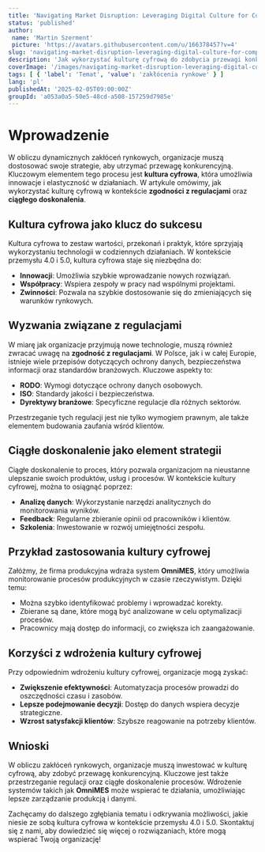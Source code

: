 ```yaml
---
title: 'Navigating Market Disruption: Leveraging Digital Culture for Competitive Advantage'
status: 'published'
author:
 name: 'Martin Szerment'
 picture: 'https://avatars.githubusercontent.com/u/166378457?v=4'
slug: 'navigating-market-disruption-leveraging-digital-culture-for-competitive-advantage'
description: 'Jak wykorzystać kulturę cyfrową do zdobycia przewagi konkurencyjnej w obliczu zakłóceń rynkowych.'
coverImage: '/images/navigating-market-disruption-leveraging-digital-culture-for-competitive-advantage-while-ensuring-regulatory-compliance-a.png'
tags: [ { 'label': 'Temat', 'value': 'zakłócenia rynkowe' } ]
lang: 'pl'
publishedAt: '2025-02-05T09:00:00Z'
groupId: 'a053a0a5-50e5-48cd-a508-157259d7985e'
---
```

# Wprowadzenie
W obliczu dynamicznych zakłóceń rynkowych, organizacje muszą dostosować swoje strategie, aby utrzymać przewagę konkurencyjną. Kluczowym elementem tego procesu jest **kultura cyfrowa**, która umożliwia innowacje i elastyczność w działaniach. W artykule omówimy, jak wykorzystać kulturę cyfrową w kontekście **zgodności z regulacjami** oraz **ciągłego doskonalenia**.

## Kultura cyfrowa jako klucz do sukcesu
Kultura cyfrowa to zestaw wartości, przekonań i praktyk, które sprzyjają wykorzystaniu technologii w codziennych działaniach. W kontekście przemysłu 4.0 i 5.0, kultura cyfrowa staje się niezbędna do:

- **Innowacji**: Umożliwia szybkie wprowadzanie nowych rozwiązań.
- **Współpracy**: Wspiera zespoły w pracy nad wspólnymi projektami.
- **Zwinności**: Pozwala na szybkie dostosowanie się do zmieniających się warunków rynkowych.

## Wyzwania związane z regulacjami
W miarę jak organizacje przyjmują nowe technologie, muszą również zwracać uwagę na **zgodność z regulacjami**. W Polsce, jak i w całej Europie, istnieje wiele przepisów dotyczących ochrony danych, bezpieczeństwa informacji oraz standardów branżowych. Kluczowe aspekty to:

- **RODO**: Wymogi dotyczące ochrony danych osobowych.
- **ISO**: Standardy jakości i bezpieczeństwa.
- **Dyrektywy branżowe**: Specyficzne regulacje dla różnych sektorów.

Przestrzeganie tych regulacji jest nie tylko wymogiem prawnym, ale także elementem budowania zaufania wśród klientów.

## Ciągłe doskonalenie jako element strategii
Ciągłe doskonalenie to proces, który pozwala organizacjom na nieustanne ulepszanie swoich produktów, usług i procesów. W kontekście kultury cyfrowej, można to osiągnąć poprzez:

- **Analizę danych**: Wykorzystanie narzędzi analitycznych do monitorowania wyników.
- **Feedback**: Regularne zbieranie opinii od pracowników i klientów.
- **Szkolenia**: Inwestowanie w rozwój umiejętności zespołu.

## Przykład zastosowania kultury cyfrowej
Załóżmy, że firma produkcyjna wdraża system **OmniMES**, który umożliwia monitorowanie procesów produkcyjnych w czasie rzeczywistym. Dzięki temu:
- Można szybko identyfikować problemy i wprowadzać korekty.
- Zbierane są dane, które mogą być analizowane w celu optymalizacji procesów.
- Pracownicy mają dostęp do informacji, co zwiększa ich zaangażowanie.

## Korzyści z wdrożenia kultury cyfrowej
Przy odpowiednim wdrożeniu kultury cyfrowej, organizacje mogą zyskać:
- **Zwiększenie efektywności**: Automatyzacja procesów prowadzi do oszczędności czasu i zasobów.
- **Lepsze podejmowanie decyzji**: Dostęp do danych wspiera decyzje strategiczne.
- **Wzrost satysfakcji klientów**: Szybsze reagowanie na potrzeby klientów.

## Wnioski
W obliczu zakłóceń rynkowych, organizacje muszą inwestować w kulturę cyfrową, aby zdobyć przewagę konkurencyjną. Kluczowe jest także przestrzeganie regulacji oraz ciągłe doskonalenie procesów. Wdrożenie systemów takich jak **OmniMES** może wspierać te działania, umożliwiając lepsze zarządzanie produkcją i danymi.

Zachęcamy do dalszego zgłębiania tematu i odkrywania możliwości, jakie niesie ze sobą kultura cyfrowa w kontekście przemysłu 4.0 i 5.0. Skontaktuj się z nami, aby dowiedzieć się więcej o rozwiązaniach, które mogą wspierać Twoją organizację!
